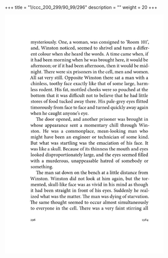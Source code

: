 +++
title = "1/ccc_200_299/90_99/296"
description = ""
weight = 20
+++

<img class="center-fit-jpg" src="/jpg_/out_jpg_1984__296.jpg" ></img>

